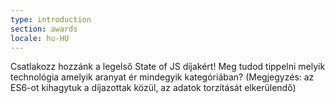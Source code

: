 ```yaml
---
type: introduction
section: awards
locale: hu-HU
---
```

 Csatlakozz hozzánk a legelső State of JS díjakért! Meg tudod tippelni melyik technológia amelyik aranyat ér mindegyik kategóriában? <span class="note">(Megjegyzés: az ES6-ot kihagytuk a díjazottak közül, az adatok torzítását elkerülendő)</span>
